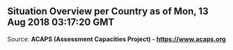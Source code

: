 ## Situation Overview per Country as of Mon, 13 Aug 2018 03:17:20 GMT

Source: **ACAPS (Assessment Capacities Project) - https://www.acaps.org**